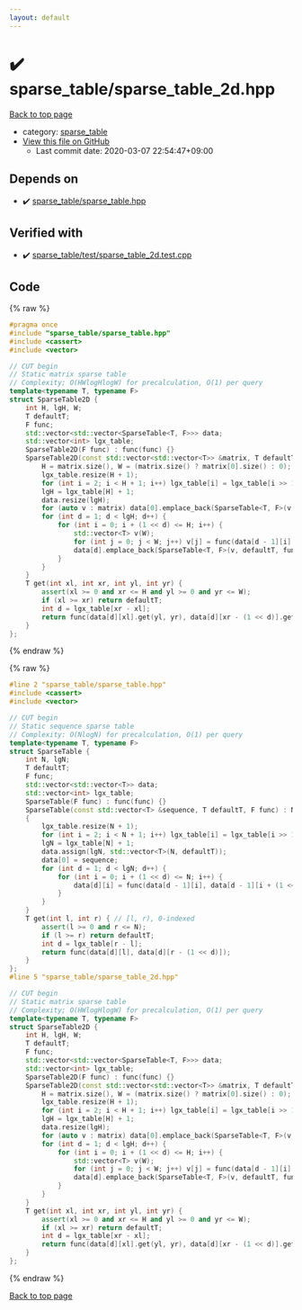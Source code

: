 ```yaml
---
layout: default
---
```


<!-- mathjax config similar to math.stackexchange -->
<script type="text/javascript" async
  src="https://cdnjs.cloudflare.com/ajax/libs/mathjax/2.7.5/MathJax.js?config=TeX-MML-AM_CHTML">
</script>
<script type="text/x-mathjax-config">
  MathJax.Hub.Config({
    TeX: { equationNumbers: { autoNumber: "AMS" }},
    tex2jax: {
      inlineMath: [ ['$','$'] ],
      processEscapes: true
    },
    "HTML-CSS": { matchFontHeight: false },
    displayAlign: "left",
    displayIndent: "2em"
  });
</script>

<script type="text/javascript" src="https://cdnjs.cloudflare.com/ajax/libs/jquery/3.4.1/jquery.min.js"></script>
<script src="https://cdn.jsdelivr.net/npm/jquery-balloon-js@1.1.2/jquery.balloon.min.js" integrity="sha256-ZEYs9VrgAeNuPvs15E39OsyOJaIkXEEt10fzxJ20+2I=" crossorigin="anonymous"></script>
<script type="text/javascript" src="../../assets/js/copy-button.js"></script>
<link rel="stylesheet" href="../../assets/css/copy-button.css" />


# :heavy_check_mark: sparse_table/sparse_table_2d.hpp

<a href="../../index.html">Back to top page</a>

* category: <a href="../../index.html#cb323a14df0a258a78d4acbe3d02dfda">sparse_table</a>
* <a href="{{ site.github.repository_url }}/blob/master/sparse_table/sparse_table_2d.hpp">View this file on GitHub</a>
    - Last commit date: 2020-03-07 22:54:47+09:00




## Depends on

* :heavy_check_mark: <a href="sparse_table.hpp.html">sparse_table/sparse_table.hpp</a>


## Verified with

* :heavy_check_mark: <a href="../../verify/sparse_table/test/sparse_table_2d.test.cpp.html">sparse_table/test/sparse_table_2d.test.cpp</a>


## Code

<a id="unbundled"></a>
{% raw %}
```cpp
#pragma once
#include "sparse_table/sparse_table.hpp"
#include <cassert>
#include <vector>

// CUT begin
// Static matrix sparse table
// Complexity; O(HWlogHlogW) for precalculation, O(1) per query
template<typename T, typename F>
struct SparseTable2D {
    int H, lgH, W;
    T defaultT;
    F func;
    std::vector<std::vector<SparseTable<T, F>>> data;
    std::vector<int> lgx_table;
    SparseTable2D(F func) : func(func) {}
    SparseTable2D(const std::vector<std::vector<T>> &matrix, T defaultT, F func) : defaultT(defaultT), func(func) {
        H = matrix.size(), W = (matrix.size() ? matrix[0].size() : 0);
        lgx_table.resize(H + 1);
        for (int i = 2; i < H + 1; i++) lgx_table[i] = lgx_table[i >> 1] + 1;
        lgH = lgx_table[H] + 1;
        data.resize(lgH);
        for (auto v : matrix) data[0].emplace_back(SparseTable<T, F>(v, defaultT, func));
        for (int d = 1; d < lgH; d++) {
            for (int i = 0; i + (1 << d) <= H; i++) {
                std::vector<T> v(W);
                for (int j = 0; j < W; j++) v[j] = func(data[d - 1][i].data[0][j], data[d - 1][i + (1 << (d - 1))].data[0][j]);
                data[d].emplace_back(SparseTable<T, F>(v, defaultT, func));
            }
        }
    }
    T get(int xl, int xr, int yl, int yr) {
        assert(xl >= 0 and xr <= H and yl >= 0 and yr <= W);
        if (xl >= xr) return defaultT;
        int d = lgx_table[xr - xl];
        return func(data[d][xl].get(yl, yr), data[d][xr - (1 << d)].get(yl, yr));
    }
};

```
{% endraw %}

<a id="bundled"></a>
{% raw %}
```cpp
#line 2 "sparse_table/sparse_table.hpp"
#include <cassert>
#include <vector>

// CUT begin
// Static sequence sparse table
// Complexity: O(NlogN) for precalculation, O(1) per query
template<typename T, typename F>
struct SparseTable {
    int N, lgN;
    T defaultT;
    F func;
    std::vector<std::vector<T>> data;
    std::vector<int> lgx_table;
    SparseTable(F func) : func(func) {}
    SparseTable(const std::vector<T> &sequence, T defaultT, F func) : N(sequence.size()), defaultT(defaultT), func(func)
    {
        lgx_table.resize(N + 1);
        for (int i = 2; i < N + 1; i++) lgx_table[i] = lgx_table[i >> 1] + 1;
        lgN = lgx_table[N] + 1;
        data.assign(lgN, std::vector<T>(N, defaultT));
        data[0] = sequence;
        for (int d = 1; d < lgN; d++) {
            for (int i = 0; i + (1 << d) <= N; i++) {
                data[d][i] = func(data[d - 1][i], data[d - 1][i + (1 << (d - 1))]);
            }
        }
    }
    T get(int l, int r) { // [l, r), 0-indexed
        assert(l >= 0 and r <= N);
        if (l >= r) return defaultT;
        int d = lgx_table[r - l];
        return func(data[d][l], data[d][r - (1 << d)]);
    }
};
#line 5 "sparse_table/sparse_table_2d.hpp"

// CUT begin
// Static matrix sparse table
// Complexity; O(HWlogHlogW) for precalculation, O(1) per query
template<typename T, typename F>
struct SparseTable2D {
    int H, lgH, W;
    T defaultT;
    F func;
    std::vector<std::vector<SparseTable<T, F>>> data;
    std::vector<int> lgx_table;
    SparseTable2D(F func) : func(func) {}
    SparseTable2D(const std::vector<std::vector<T>> &matrix, T defaultT, F func) : defaultT(defaultT), func(func) {
        H = matrix.size(), W = (matrix.size() ? matrix[0].size() : 0);
        lgx_table.resize(H + 1);
        for (int i = 2; i < H + 1; i++) lgx_table[i] = lgx_table[i >> 1] + 1;
        lgH = lgx_table[H] + 1;
        data.resize(lgH);
        for (auto v : matrix) data[0].emplace_back(SparseTable<T, F>(v, defaultT, func));
        for (int d = 1; d < lgH; d++) {
            for (int i = 0; i + (1 << d) <= H; i++) {
                std::vector<T> v(W);
                for (int j = 0; j < W; j++) v[j] = func(data[d - 1][i].data[0][j], data[d - 1][i + (1 << (d - 1))].data[0][j]);
                data[d].emplace_back(SparseTable<T, F>(v, defaultT, func));
            }
        }
    }
    T get(int xl, int xr, int yl, int yr) {
        assert(xl >= 0 and xr <= H and yl >= 0 and yr <= W);
        if (xl >= xr) return defaultT;
        int d = lgx_table[xr - xl];
        return func(data[d][xl].get(yl, yr), data[d][xr - (1 << d)].get(yl, yr));
    }
};

```
{% endraw %}

<a href="../../index.html">Back to top page</a>

